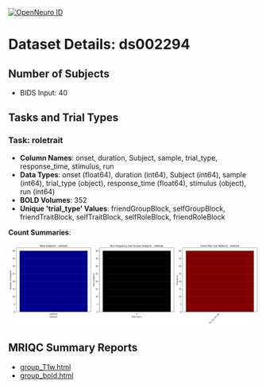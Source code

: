 [![OpenNeuro ID](https://img.shields.io/badge/OpenNeuro_Dataset-ds002294-blue?style=for-the-badge)](https://openneuro.org/datasets/ds002294)

# Dataset Details: ds002294

## Number of Subjects
- BIDS Input: 40

## Tasks and Trial Types
### Task: roletrait
- **Column Names**: onset, duration, Subject, sample, trial_type, response_time, stimulus, run
- **Data Types**: onset (float64), duration (int64), Subject (int64), sample (int64), trial_type (object), response_time (float64), stimulus (object), run (int64)
- **BOLD Volumes**: 352
- **Unique 'trial_type' Values**: friendGroupBlock, selfGroupBlock, friendTraitBlock, selfTraitBlock, selfRoleBlock, friendRoleBlock

**Count Summaries**:

![roletrait roletrait_summary.png](basics_out/roletrait_summary.png)

## MRIQC Summary Reports
- [group_T1w.html](https://htmlpreview.github.io/?https://github.com/demidenm/openneuro_glmfitlins/blob/main/statsmodel_specs/ds002294/mriqc_summary/group_T1w.html)
- [group_bold.html](https://htmlpreview.github.io/?https://github.com/demidenm/openneuro_glmfitlins/blob/main/statsmodel_specs/ds002294/mriqc_summary/group_bold.html)
